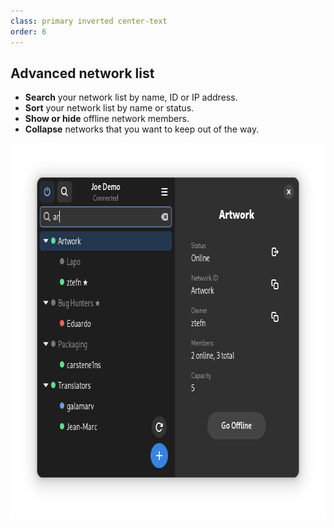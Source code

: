 ```yaml
---
class: primary inverted center-text
order: 6
---
```

<div class="row">
  <div class="col">
    <h2>Advanced network list</h2>
    <ul>
      <li><b>Search</b> your network list by name, ID or IP address.</li>
      <li><b>Sort</b> your network list by name or status.</li>
      <li><b>Show or hide</b> offline network members.</li>
      <li><b>Collapse</b> networks that you want to keep out of the way.</li>
    </ul>
  </div>
  <div class="col image" style="flex: min-content;"><img src="/resources/main-window-search.png" srcset="/resources/main-window-search-2x.png 2x" alt="Main Window Search" width="722" height="602" /></div>
</div>
